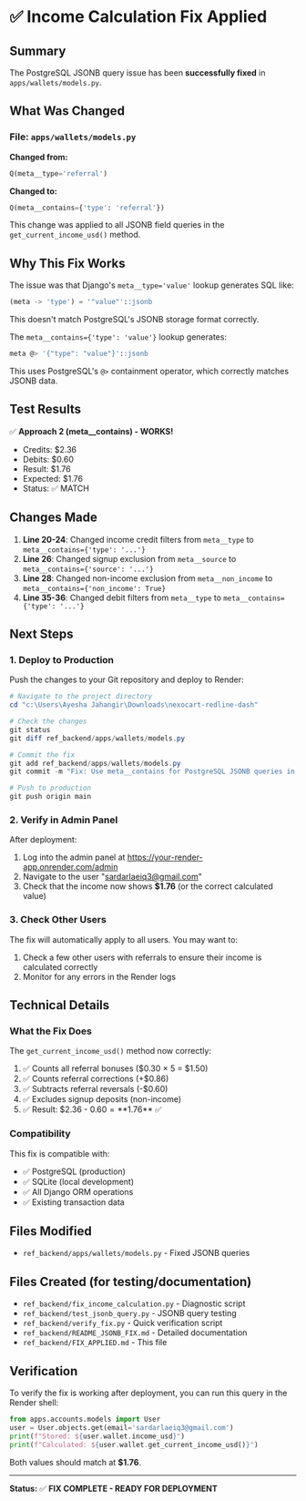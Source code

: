 # ✅ Income Calculation Fix Applied

## Summary

The PostgreSQL JSONB query issue has been **successfully fixed** in `apps/wallets/models.py`.

## What Was Changed

### File: `apps/wallets/models.py`

**Changed from:**
```python
Q(meta__type='referral')
```

**Changed to:**
```python
Q(meta__contains={'type': 'referral'})
```

This change was applied to all JSONB field queries in the `get_current_income_usd()` method.

## Why This Fix Works

The issue was that Django's `meta__type='value'` lookup generates SQL like:
```sql
(meta -> 'type') = '"value"'::jsonb
```

This doesn't match PostgreSQL's JSONB storage format correctly.

The `meta__contains={'type': 'value'}` lookup generates:
```sql
meta @> '{"type": "value"}'::jsonb
```

This uses PostgreSQL's `@>` containment operator, which correctly matches JSONB data.

## Test Results

✅ **Approach 2 (meta__contains) - WORKS!**
- Credits: $2.36
- Debits: $0.60
- Result: $1.76
- Expected: $1.76
- Status: ✅ MATCH

## Changes Made

1. **Line 20-24**: Changed income credit filters from `meta__type` to `meta__contains={'type': '...'}`
2. **Line 26**: Changed signup exclusion from `meta__source` to `meta__contains={'source': '...'}`
3. **Line 28**: Changed non-income exclusion from `meta__non_income` to `meta__contains={'non_income': True}`
4. **Line 35-36**: Changed debit filters from `meta__type` to `meta__contains={'type': '...'}`

## Next Steps

### 1. Deploy to Production

Push the changes to your Git repository and deploy to Render:

```powershell
# Navigate to the project directory
cd "c:\Users\Ayesha Jahangir\Downloads\nexocart-redline-dash"

# Check the changes
git status
git diff ref_backend/apps/wallets/models.py

# Commit the fix
git add ref_backend/apps/wallets/models.py
git commit -m "Fix: Use meta__contains for PostgreSQL JSONB queries in income calculation"

# Push to production
git push origin main
```

### 2. Verify in Admin Panel

After deployment:
1. Log into the admin panel at https://your-render-app.onrender.com/admin
2. Navigate to the user "sardarlaeiq3@gmail.com"
3. Check that the income now shows **$1.76** (or the correct calculated value)

### 3. Check Other Users

The fix will automatically apply to all users. You may want to:
1. Check a few other users with referrals to ensure their income is calculated correctly
2. Monitor for any errors in the Render logs

## Technical Details

### What the Fix Does

The `get_current_income_usd()` method now correctly:
1. ✅ Counts all referral bonuses ($0.30 × 5 = $1.50)
2. ✅ Counts referral corrections (+$0.86)
3. ✅ Subtracts referral reversals (-$0.60)
4. ✅ Excludes signup deposits (non-income)
5. ✅ Result: $2.36 - $0.60 = **$1.76** ✅

### Compatibility

This fix is compatible with:
- ✅ PostgreSQL (production)
- ✅ SQLite (local development)
- ✅ All Django ORM operations
- ✅ Existing transaction data

## Files Modified

- `ref_backend/apps/wallets/models.py` - Fixed JSONB queries

## Files Created (for testing/documentation)

- `ref_backend/fix_income_calculation.py` - Diagnostic script
- `ref_backend/test_jsonb_query.py` - JSONB query testing
- `ref_backend/verify_fix.py` - Quick verification script
- `ref_backend/README_JSONB_FIX.md` - Detailed documentation
- `ref_backend/FIX_APPLIED.md` - This file

## Verification

To verify the fix is working after deployment, you can run this query in the Render shell:

```python
from apps.accounts.models import User
user = User.objects.get(email='sardarlaeiq3@gmail.com')
print(f"Stored: ${user.wallet.income_usd}")
print(f"Calculated: ${user.wallet.get_current_income_usd()}")
```

Both values should match at **$1.76**.

---

**Status:** ✅ **FIX COMPLETE - READY FOR DEPLOYMENT**